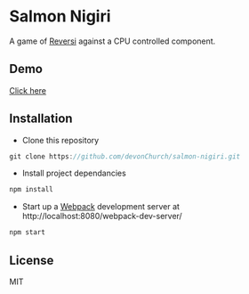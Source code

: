 # Salmon Nigiri

A game of [Reversi](https://en.wikipedia.org/wiki/Reversi) against a CPU controlled component.

## Demo

[Click here](http://codepen.io/DevonChurch/full/XXNqWE/)

## Installation

- Clone this repository

```javascript
git clone https://github.com/devonChurch/salmon-nigiri.git
```

- Install project dependancies

```javascript
npm install
```

- Start up a [Webpack](https://webpack.github.io/docs/webpack-dev-server.html) development server at http://localhost:8080/webpack-dev-server/

```javascript
npm start
```

## License

MIT
